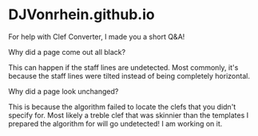 # DJVonrhein.github.io

For help with Clef Converter, I made you a short Q&A!

Why did a page come out all black?

  This can happen if the staff lines are undetected. Most commonly, it's because the staff lines were tilted instead of being completely horizontal.

Why did a page look unchanged?

  This is because the algorithm failed to locate the clefs that you didn't specify for. Most likely a treble clef that was skinnier than the templates I prepared the algorithm for will go undetected! I am working on it.


  
